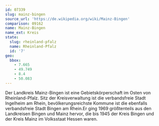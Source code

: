 ```yaml
---
id: 07339
slug: mainz-bingen
source_url: 'https://de.wikipedia.org/wiki/Mainz-Bingen'
comparison: 09162
name: Mainz-Bingen
name_ext: Kreis
state:
  slug: rheinland-pfalz
  name: Rheinland-Pfalz
  id: '7'
geo:
  bbox:
    - 7.665
    - 49.749
    - 8.4
    - 50.083
---
```


Der Landkreis Mainz-Bingen ist eine Gebietskörperschaft im Osten von Rheinland-Pfalz. Sitz der Kreisverwaltung ist die verbandsfreie Stadt Ingelheim am Rhein, bevölkerungsreichste Kommune ist die ebenfalls verbandsfreie Stadt Bingen am Rhein.Er ging 1969 größtenteils aus den Landkreisen Bingen und Mainz hervor, die bis 1945 der Kreis Bingen und der Kreis Mainz im Volksstaat Hessen waren.
